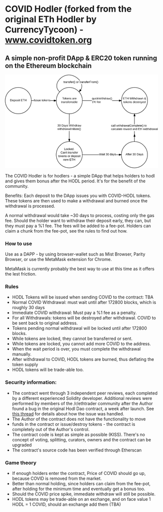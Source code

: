 # COVID Hodler (forked from the original ETh Hodler by CurrencyTycoon) - www.covidtoken.org


## A simple non-profit DApp & ERC20 token running on the Ethereum blockchain

![States](states.png)

The COVID Hodler is for hodlers - a simple DApp that helps holders to hodl and gives them bonus after the HODL period.
It's for the benefit of the community.

Benefits:
Each deposit to the DApp issues you with COVID-HODL tokens. These tokens
are then used to make a withdrawal and burned once the withdrawal is processed.

A normal withdrawal would take ~30 days to process, costing only the gas fee.
Should the holder want to withdraw their deposit early, they can, but
they must pay a %1 fee. The fees will be added to a fee-pot. Holders can claim
a chunk from the fee-pot, see the rules to find out how.

### How to use

Use as a DAPP - by using browser-wallet such as Mist Browser, Parity Browser,
or use the MetaMask extension for Chrome.

MetaMask is currently probably the best way to use at this time as it offers the lest friction.

### Rules

* HODL Tokens will be issued when sending COVID to the contract: TBA
* Normal COVID Withdrawal: must wait until after 172800 blocks, which is roughly 30 days
* Immediate COVID withdrawal: Must pay a %1 fee as a penalty.
* For all Withdrawals: tokens will be destroyed after withdrawal. COVID to be sent back to original address.
* Tokens pending normal withdrawal will be locked until after 172800 blocks.
* While tokens are locked, they cannot be transferred or sent.
* While tokens are locked, you cannot add more COVID to the address.
* When the wait period is over, you must complete the withdrawal manually.
* After withdrawal to COVID, HODL tokens are burned, thus deflating the token supply
* HODL tokens will be trade-able too.

### Security information:

- The contract went through 3 independent peer reviews, each completed by a different experienced Solidity developer. Additional reviews were performed by members of the /r/ethtrader community after the Author found a bug in the original Hodl Dao contract, a week after launch. See [this thread](https://www.reddit.com/r/ethtrader/comments/6b37dn/hold_dao_bug_found_with_reward_calculation_the/) for details about how the issue was handled.
- The Author of the contract does not have the functionality to move
- funds in the contract or issue/destroy tokens - the contract is completely out of the Author's control.
- The contract code is kept as simple as possible (KISS). There's no concept of voting, splitting, curators, owners and the contract can be upgraded
- The contract's source code has been verified through Etherscan

### Game theory

- If enough holders enter the contract, Price of COVID should go up, because COVID is removed from the market.
- Better than normal holding, since holders can claim from the fee-pot, after holding for the minimum time and eventually get a bonus too.
- Should the COVID price spike, immediate withdraw will still be possible.
- HODL tokens may be trade-able on an exchange, and on face value 1 HODL = 1 COVID, should an exchange add them (TBA)


